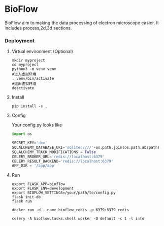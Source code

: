 # BioFlow

BioFlow aim to making the data processing of electron microscope easier.
It includes process,2d,3d sections.

### Deployment

1. Virtual environment (Optional)

   ```shell script
   mkdir myproject
   cd myproject
   python3 -m venv venv
   #进入虚拟环境
   . venv/bin/activate
   #退出虚拟环境
   deactivate
   ```

2. Install

   ```shell script
   pip install -e . 
   ```

3. Config

   Your config.py looks like
   ```python
   import os
   
   SECRET_KEY='dev'
   SQLALCHEMY_DATABASE_URI='sqlite:////'+os.path.join(os.path.abspath(os.path.dirname(__file__)), 'bioflow.sqlite')
   SQLALCHEMY_TRACK_MODIFICATIONS = False
   CELERY_BROKER_URL='redis://localhost:6379'
   CELERY_RESULT_BACKEND='redis://localhost:6379'
   APP_DIR = '/app/app'
   ```

4. Run

   ```shell script
   export FLASK_APP=bioflow
   export FLASK_ENV=development
   export BIOFLOW_SETTINGS=/your/path/to/config.py
   flask init-db 
   flask run
   
   docker run -d --name bioflow_redis -p 6379:6379 redis
   
   celery -A bioflow.tasks.shell worker -Q default -c 1 -l info
   
   ```